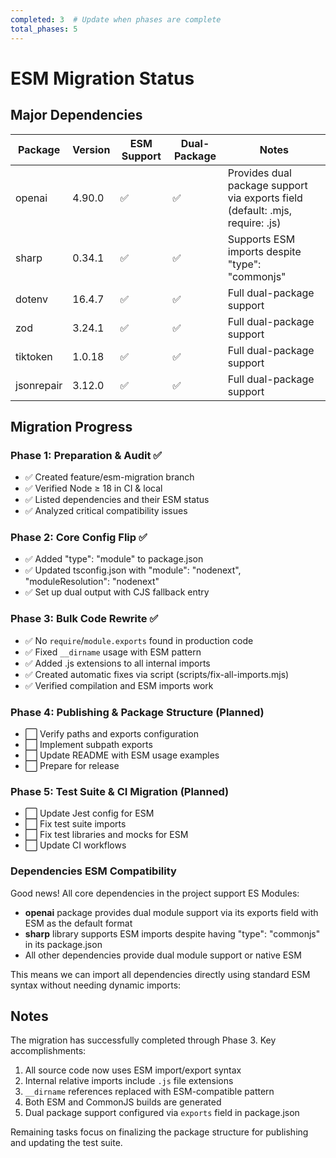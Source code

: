 ```yaml
---
completed: 3  # Update when phases are complete
total_phases: 5
---
```


# ESM Migration Status

## Major Dependencies

| Package   | Version | ESM Support | Dual-Package | Notes                                                   |
|-----------|---------|-------------|-------------|-------|
| openai    | 4.90.0  | ✅          | ✅          | Provides dual package support via exports field (default: .mjs, require: .js) |
| sharp     | 0.34.1  | ✅          | ✅          | Supports ESM imports despite "type": "commonjs" |
| dotenv    | 16.4.7  | ✅          | ✅          | Full dual-package support |
| zod       | 3.24.1  | ✅          | ✅          | Full dual-package support |
| tiktoken  | 1.0.18  | ✅          | ✅          | Full dual-package support |
| jsonrepair| 3.12.0  | ✅          | ✅          | Full dual-package support |

## Migration Progress

### Phase 1: Preparation & Audit ✅
- ✅ Created feature/esm-migration branch
- ✅ Verified Node ≥ 18 in CI & local
- ✅ Listed dependencies and their ESM status
- ✅ Analyzed critical compatibility issues

### Phase 2: Core Config Flip ✅
- ✅ Added "type": "module" to package.json
- ✅ Updated tsconfig.json with "module": "nodenext", "moduleResolution": "nodenext"
- ✅ Set up dual output with CJS fallback entry

### Phase 3: Bulk Code Rewrite ✅
- ✅ No `require`/`module.exports` found in production code
- ✅ Fixed `__dirname` usage with ESM pattern
- ✅ Added .js extensions to all internal imports
- ✅ Created automatic fixes via script (scripts/fix-all-imports.mjs)
- ✅ Verified compilation and ESM imports work

### Phase 4: Publishing & Package Structure (Planned)
- ⬜ Verify paths and exports configuration
- ⬜ Implement subpath exports
- ⬜ Update README with ESM usage examples
- ⬜ Prepare for release

### Phase 5: Test Suite & CI Migration (Planned)
- ⬜ Update Jest config for ESM
- ⬜ Fix test suite imports
- ⬜ Fix test libraries and mocks for ESM
- ⬜ Update CI workflows

### Dependencies ESM Compatibility

Good news! All core dependencies in the project support ES Modules:

- **openai** package provides dual module support via its exports field with ESM as the default format
- **sharp** library supports ESM imports despite having "type": "commonjs" in its package.json
- All other dependencies provide dual module support or native ESM

This means we can import all dependencies directly using standard ESM syntax without needing dynamic imports:

## Notes

The migration has successfully completed through Phase 3. Key accomplishments:

1. All source code now uses ESM import/export syntax
2. Internal relative imports include `.js` file extensions
3. `__dirname` references replaced with ESM-compatible pattern
4. Both ESM and CommonJS builds are generated
5. Dual package support configured via `exports` field in package.json

Remaining tasks focus on finalizing the package structure for publishing and updating the test suite. 